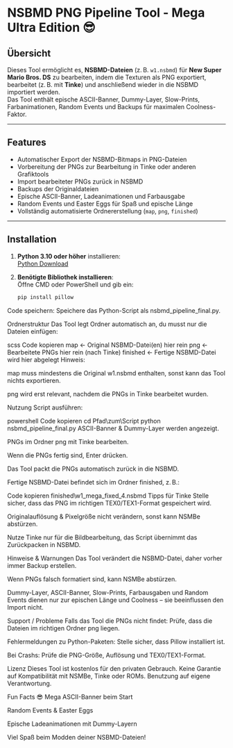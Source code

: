 # NSBMD PNG Pipeline Tool - Mega Ultra Edition 😎

## Übersicht

Dieses Tool ermöglicht es, **NSBMD-Dateien** (z. B. `w1.nsbmd`) für **New Super Mario Bros. DS** zu bearbeiten, indem die Texturen als PNG exportiert, bearbeitet (z. B. mit **Tinke**) und anschließend wieder in die NSBMD importiert werden.  
Das Tool enthält epische ASCII-Banner, Dummy-Layer, Slow-Prints, Farbanimationen, Random Events und Backups für maximalen Coolness-Faktor.

---

## Features

- Automatischer Export der NSBMD-Bitmaps in PNG-Dateien  
- Vorbereitung der PNGs zur Bearbeitung in Tinke oder anderen Grafiktools  
- Import bearbeiteter PNGs zurück in NSBMD  
- Backups der Originaldateien  
- Epische ASCII-Banner, Ladeanimationen und Farbausgabe  
- Random Events und Easter Eggs für Spaß und epische Länge  
- Vollständig automatisierte Ordnererstellung (`map`, `png`, `finished`)

---

## Installation

1. **Python 3.10 oder höher** installieren:  
   [Python Download](https://www.python.org/downloads/)

2. **Benötigte Bibliothek installieren**:  
   Öffne CMD oder PowerShell und gib ein:
   ```powershell
   pip install pillow
Code speichern:
Speichere das Python-Script als nsbmd_pipeline_final.py.

Ordnerstruktur
Das Tool legt Ordner automatisch an, du musst nur die Dateien einfügen:

scss
Code kopieren
map       ← Original NSBMD-Datei(en) hier rein
png       ← Bearbeitete PNGs hier rein (nach Tinke)
finished  ← Fertige NSBMD-Datei wird hier abgelegt
Hinweis:

map muss mindestens die Original w1.nsbmd enthalten, sonst kann das Tool nichts exportieren.

png wird erst relevant, nachdem die PNGs in Tinke bearbeitet wurden.

Nutzung
Script ausführen:

powershell
Code kopieren
cd Pfad\zum\Script
python nsbmd_pipeline_final.py
ASCII-Banner & Dummy-Layer werden angezeigt.

PNGs im Ordner png mit Tinke bearbeiten.

Wenn die PNGs fertig sind, Enter drücken.

Das Tool packt die PNGs automatisch zurück in die NSBMD.

Fertige NSBMD-Datei befindet sich im Ordner finished, z. B.:

Code kopieren
finished\w1_mega_fixed_4.nsbmd
Tipps für Tinke
Stelle sicher, dass das PNG im richtigen TEX0/TEX1-Format gespeichert wird.

Originalauflösung & Pixelgröße nicht verändern, sonst kann NSMBe abstürzen.

Nutze Tinke nur für die Bildbearbeitung, das Script übernimmt das Zurückpacken in NSBMD.

Hinweise & Warnungen
Das Tool verändert die NSBMD-Datei, daher vorher immer Backup erstellen.

Wenn PNGs falsch formatiert sind, kann NSMBe abstürzen.

Dummy-Layer, ASCII-Banner, Slow-Prints, Farbausgaben und Random Events dienen nur zur epischen Länge und Coolness – sie beeinflussen den Import nicht.

Support / Probleme
Falls das Tool die PNGs nicht findet: Prüfe, dass die Dateien im richtigen Ordner png liegen.

Fehlermeldungen zu Python-Paketen: Stelle sicher, dass Pillow installiert ist.

Bei Crashs: Prüfe die PNG-Größe, Auflösung und TEX0/TEX1-Format.

Lizenz
Dieses Tool ist kostenlos für den privaten Gebrauch.
Keine Garantie auf Kompatibilität mit NSMBe, Tinke oder ROMs.
Benutzung auf eigene Verantwortung.

Fun Facts 😎
Mega ASCII-Banner beim Start

Random Events & Easter Eggs

Epische Ladeanimationen mit Dummy-Layern

Viel Spaß beim Modden deiner NSBMD-Dateien!
